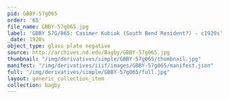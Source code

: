 ```yaml
---
pid: GBBY-57g065
order: '65'
file_name: GBBY-57g065.jpg
label: 'GBBY 57G/065: Casimer Kubiak (South Bend Resident?) - c1920s'
_date: 1920s
object_type: glass plate negative
source: http://archives.nd.edu/Bagby/GBBY-57g065.jpg
thumbnail: "/img/derivatives/simple/GBBY-57g065/thumbnail.jpg"
manifest: "/img/derivatives/iiif/images/GBBY-57g065/manifest.json"
full: "/img/derivatives/simple/GBBY-57g065/full.jpg"
layout: generic_collection_item
collection: bagby
---
```

